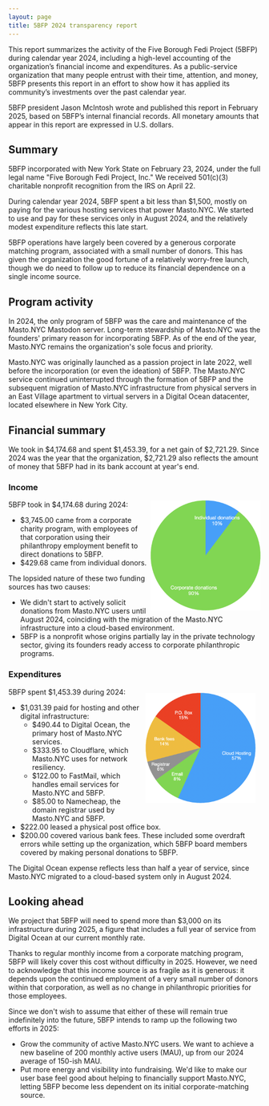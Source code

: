 ```yaml
---
layout: page
title: 5BFP 2024 transparency report
---
```


This report summarizes the activity of the Five Borough Fedi Project (5BFP) during calendar year 2024, including a high-level accounting of the organization’s financial income and expenditures. As a public-service organization that many people entrust with their time, attention, and money, 5BFP presents this report in an effort to show how it has applied its community’s investments over the past calendar year.

5BFP president Jason McIntosh wrote and published this report in February 2025, based on 5BFP’s internal financial records. All monetary amounts that appear in this report are expressed in U.S. dollars.

## Summary

5BFP incorporated with New York State on February 23, 2024, under the full legal name "Five Borough Fedi Project, Inc." We received 501(c)(3) charitable nonprofit recognition from the IRS on April 22.

During calendar year 2024, 5BFP spent a bit less than $1,500, mostly on paying for the various hosting services that power Masto.NYC. We started to use and pay for these services only in August 2024, and the relatively modest expenditure reflects this late start.

5BFP operations have largely been covered by a generous corporate matching program, associated with a small number of donors. This has given the organization the good fortune of a relatively worry-free launch, though we do need to follow up to reduce its financial dependence on a single income source.

## Program activity

In 2024, the only program of 5BFP was the care and maintenance of the Masto.NYC Mastodon server. Long-term stewardship of Masto.NYC was the founders' primary reason for incorporating 5BFP. As of the end of the year, Masto.NYC remains the organization's sole focus and priority.

Masto.NYC was originally launched as a passion project in late 2022, well before the incorporation (or even the ideation) of 5BFP. The Masto.NYC service continued uninterrupted through the formation of 5BFP and the subsequent migration of Masto.NYC infrastructure from physical servers in an East Village apartment to virtual servers in a Digital Ocean datacenter, located elsewhere in New York City.

## Financial summary

We took in $4,174.68 and spent $1,453.39, for a net gain of $2,721.29. Since 2024 was the year that the organization, $2,721.29 also reflects the amount of money that 5BFP had in its bank account at year's end.

### Income

<img src="income.png" style="float:right; width: 220px" />

5BFP took in $4,174.68 during 2024:

* $3,745.00 came from a corporate charity program, with employees of that corporation using their philanthropy employment benefit to direct donations to 5BFP.
* $429.68 came from individual donors.

The lopsided nature of these two funding sources has two causes:

* We didn't start to actively solicit donations from Masto.NYC users until August 2024, coinciding with the migration of the Masto.NYC infrastructure into a cloud-based environment.
* 5BFP is a nonprofit whose origins partially lay in the private technology sector, giving its founders ready access to corporate philanthropic programs.

### Expenditures

<img src="expenditures.png" style="float:right; width: 220px; margin:10px" />

5BFP spent $1,453.39 during 2024:

* $1,031.39 paid for hosting and other digital infrastructure:
    * $490.44 to Digital Ocean, the primary host of Masto.NYC services.
    * $333.95 to Cloudflare, which Masto.NYC uses for network resiliency.
    * $122.00 to FastMail, which handles email services for Masto.NYC and 5BFP.
    * $85.00 to Namecheap, the domain registrar used by Masto.NYC and 5BFP.
* $222.00 leased a physical post office box.
* $200.00 covered various bank fees. These included some overdraft errors while setting up the organization, which 5BFP board members covered by making personal donations to 5BFP.

The Digital Ocean expense reflects less than half a year of service, since Masto.NYC migrated to a cloud-based system only in August 2024. 

## Looking ahead

We project that 5BFP will need to spend more than $3,000 on its infrastructure during 2025, a figure that includes a full year of service from Digital Ocean at our current monthly rate.

Thanks to regular monthly income from a corporate matching program, 5BFP will likely cover this cost without difficulty in 2025. However, we need to acknowledge that this income source is as fragile as it is generous: it depends upon the continued employment of a very small number of donors within that corporation, as well as no change in philanthropic priorities for those employees.

Since we don't wish to assume that either of these will remain true indefinitely into the future, 5BFP intends to ramp up the following two efforts in 2025:

* Grow the community of active Masto.NYC users. We want to achieve a new baseline of 200 monthly active users (MAU), up from our 2024 average of 150-ish MAU.
* Put more energy and visibility into fundraising. We'd like to make our user base feel good about helping to financially support Masto.NYC, letting 5BFP become less dependent on its initial corporate-matching source.
